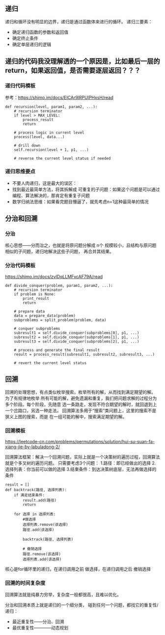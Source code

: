 ## 递归
递归和循环没有明显的边界，递归是通过函数体来进行的循环。
递归三要素：
- 确定递归函数的参数和返回值
- 确定终止条件
- 确定单层递归的逻辑


## 递归的代码我没理解透的一个原因是，比如最后一层的return，如果返回值，是否需要逐层返回？？？ 



### 递归代码模板

参考：https://shimo.im/docs/EICAr9lRPUIPHxsH/read


```
def recursion(level, param1, param2, ...):
    # recursion terminator
    if level > MAX_LEVEL:
        process_result
        return
    
    # process logic in current level
    process(level, data...)

    # drill down
    self.recursion(level + 1, p1, ...)

    # reverse the current level status if needed
```

### 递归思维要点
- 不要人肉递归，这是最大的误区：
- 找到最近最简单方法，将其拆解成 可重复的子问题：如果这个问题是可以通过编程、算法解决的，那肯定有重复子问题
- 数学归纳法思维：如果看完题目懵逼了，就先考虑n=1这种最简单的情况



## 分治和回溯

### 分治
核心思想——分而治之，也就是将原问题分解成 n个 规模较小，且结构与原问题相似的子问题，递归地解决这些子问题，
再合并其结果。

### 分治代码模板

https://shimo.im/docs/zvlDqLLMFvcAF79A/read

```
def divide_conquer(problem, param1, param2, ...):
    # recursion terminator
    if problem is None:
        print_result
        return
    
    # prepare data
    data = prepare_data(problem)
    subproblems = split_problem(problem, data)

    # conquer subproblems
    subresult1 = self.divide_conquer(subproblems[0], p1, ...)
    subresult2 = self.divide_conquer(subproblems[1], p1, ...)
    subresult3 = self.divide_conquer(subproblems[2], p1, ...)

    # process and generate the final result 
    result = process_result(subresult1, subresult2, subresult3, ...)

    # revert the current level status
```

## 回溯
回溯的处理思想，有点类似枚举搜索，枚举所有的解，从而找到满足期望的解。
为了有规律地枚举 所有可能的解，避免遗漏和重复，我们把问题求解的过程分为多个阶段。每个阶段，先随意
选一条路走，发现不符合期望的解时，就回退到上一个岔路口，另选一种走法。
回溯算法多用于“搜索”类问题上，这里的搜索不是狭义上图的搜索，而是 在一组可能的解中，搜索满足期望的解。


### 回溯模板

https://leetcode-cn.com/problems/permutations/solution/hui-su-suan-fa-xiang-jie-by-labuladong-2/

回溯算法框架：解决一个回溯问题，实际上就是一个决策树的遍历过程，回溯算法就是个多叉树的遍历问题。
只需要考虑3个问题：
1.路径：即已经做出的选择
2.选择列表：你当前可以做的选择
3.结束条件：到达决策树底层，无法再做选择的条件


```
result = []
def backtrack(路径, 选择列表):
    if 满足结束条件:
        result.add(路径)
        return
    
    for 选择 in 选择列表:
        #做选择
        选择列表.remove(该选择)
        路径.add(该选择)
        
        backtrack(路径, 选择列表)
        
        # 撤销选择
        路径.remove(该选择)
        选择列表.add(该选择)
```
核心是for循环里的递归，在递归调用之前 做选择，在递归调用之后 撤销选择


### 回溯的时间复杂度
回溯算法就是纯暴力穷举，复杂度一般都很高，且难以优化。



分治和回溯本质上就是递归的一个细分类，
碰到任何一个问题，都找它的重复性/递归：
- 最近重复性——分治、回溯
- 最优重复性————动态规划
